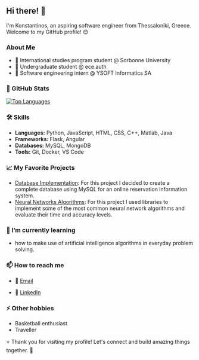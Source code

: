 ## Hi there! 👋 

I'm Konstantinos, an aspiring software engineer from Thessaloniki, Greece. Welcome to my GitHub profile! 😊

### About Me

- 🌱 International studies program student @ Sorbonne University
- 🔭 Undergraduate student @ ece.auth
- 💼 Software engineering intern @ YSOFT Informatics SA

### 🚀 GitHub Stats

[![Top Languages](https://github-readme-stats.vercel.app/api/top-langs/?username=conmylo&layout=compact&theme=radical)](https://github.com/conmylo)

### 🛠️ Skills

- **Languages:** Python, JavaScript, HTML, CSS, C++, Matlab, Java
- **Frameworks:** Flask, Angular
- **Databases:** MySQL, MongoDB
- **Tools:** Git, Docker, VS Code

### 📈 My Favorite Projects

- [Database Implementation](https://github.com/conmylo/databases-eeauth): For this project I decided to create a complete database using MySQL for an online reservation information system.
- [Neural Networks Algorithms](https://github.com/conmylo/neuralnets-eeauth): For this project I used libraries to implement some of the most common neural network algorithms and evaluate their time and accuracy levels.

### 🌱 I’m currently learning

- how to make use of artificial intelligence algorithms in everyday problem solving.

### 📫 How to reach me

- 💬 [Email](mailto:conmylo@hotnmail.com)
<!-- - 🌐 [Personal Website](https://www.yourwebsite.com) -->
- 💼 [LinkedIn](https://www.linkedin.com/in/conmylo)

### ⚡ Other hobbies

- Basketball enthusiast
- Traveller

⭐️ Thank you for visiting my profile! Let's connect and build amazing things together. 👯
